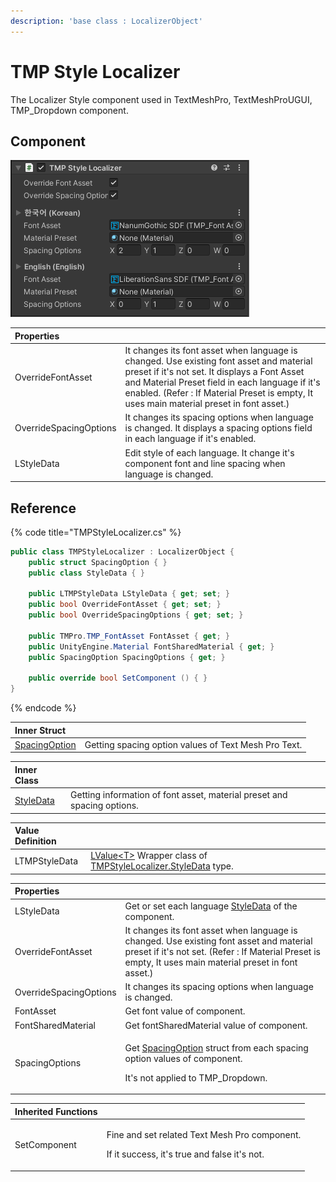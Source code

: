 ```yaml
---
description: 'base class : LocalizerObject'
---
```


# TMP Style Localizer

The Localizer Style component used in TextMeshPro, TextMeshProUGUI, TMP\_Dropdown component.

## Component

![](../../../.gitbook/assets/tmp_style_localizer_inspector.png)

| Properties |  |
| :--- | :--- |
| OverrideFontAsset | It changes its font asset when language is changed. Use existing font asset and material preset if it's not set. It displays a Font Asset and Material Preset field in each language if it's enabled. \(Refer : If Material Preset is empty, It uses main material preset in font asset.\) |
| OverrideSpacingOptions | It changes its spacing options when language is changed. It displays a spacing options field in each language if it's enabled. |
| LStyleData | Edit style of each language. It change it's component font and line spacing when language is changed. |

## Reference

{% code title="TMPStyleLocalizer.cs" %}
```csharp
public class TMPStyleLocalizer : LocalizerObject {
    public struct SpacingOption { }
    public class StyleData { }

    public LTMPStyleData LStyleData { get; set; }
    public bool OverrideFontAsset { get; set; }
    public bool OverrideSpacingOptions { get; set; }

    public TMPro.TMP_FontAsset FontAsset { get; }
    public UnityEngine.Material FontSharedMaterial { get; }
    public SpacingOption SpacingOptions { get; }

    public override bool SetComponent () { }
}
```
{% endcode %}

| Inner Struct |  |
| :--- | :--- |
| [SpacingOption](spacing-option.md) | Getting spacing option values of Text Mesh Pro Text. |

| Inner Class |  |
| :--- | :--- |
| [StyleData](style-data.md) | Getting information of font asset, material preset and spacing options. |

| Value Definition |  |
| :--- | :--- |
| LTMPStyleData | [LValue&lt;T&gt;](../../../lvalue/lvalue-type.md) Wrapper class of [TMPStyleLocalizer.StyleData](style-data.md) type. |

<table>
  <thead>
    <tr>
      <th style="text-align:left">Properties</th>
      <th style="text-align:left"></th>
    </tr>
  </thead>
  <tbody>
    <tr>
      <td style="text-align:left">LStyleData</td>
      <td style="text-align:left">Get or set each language <a href="style-data.md">StyleData</a> of the component.</td>
    </tr>
    <tr>
      <td style="text-align:left">OverrideFontAsset</td>
      <td style="text-align:left">It changes its font asset when language is changed. Use existing font
        asset and material preset if it&apos;s not set. (Refer : If Material Preset
        is empty, It uses main material preset in font asset.)</td>
    </tr>
    <tr>
      <td style="text-align:left">OverrideSpacingOptions</td>
      <td style="text-align:left">It changes its spacing options when language is changed.</td>
    </tr>
    <tr>
      <td style="text-align:left">FontAsset</td>
      <td style="text-align:left">Get font value of component.</td>
    </tr>
    <tr>
      <td style="text-align:left">FontSharedMaterial</td>
      <td style="text-align:left">Get fontSharedMaterial value of component.</td>
    </tr>
    <tr>
      <td style="text-align:left">SpacingOptions</td>
      <td style="text-align:left">
        <p>Get <a href="spacing-option.md">SpacingOption</a> struct from each spacing
          option values of component.</p>
        <p>It&apos;s not applied to TMP_Dropdown.</p>
      </td>
    </tr>
  </tbody>
</table>

<table>
  <thead>
    <tr>
      <th style="text-align:left">Inherited Functions</th>
      <th style="text-align:left"></th>
    </tr>
  </thead>
  <tbody>
    <tr>
      <td style="text-align:left">SetComponent</td>
      <td style="text-align:left">
        <p>Fine and set related Text Mesh Pro component.</p>
        <p>If it success, it&apos;s true and false it&apos;s not.</p>
      </td>
    </tr>
  </tbody>
</table>

